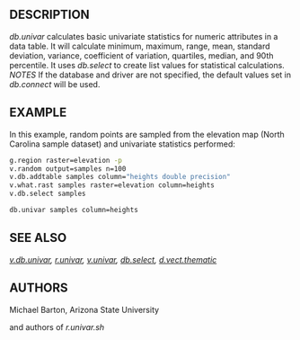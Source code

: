 ## DESCRIPTION

*db.univar* calculates basic univariate statistics for numeric
attributes in a data table. It will calculate minimum, maximum, range,
mean, standard deviation, variance, coefficient of variation, quartiles,
median, and 90th percentile. It uses *db.select* to create list values
for statistical calculations. *NOTES* If the database and driver are not
specified, the default values set in *db.connect* will be used.

## EXAMPLE

In this example, random points are sampled from the elevation map (North
Carolina sample dataset) and univariate statistics performed:

```sh
g.region raster=elevation -p
v.random output=samples n=100
v.db.addtable samples column="heights double precision"
v.what.rast samples raster=elevation column=heights
v.db.select samples

db.univar samples column=heights
```

## SEE ALSO

*[v.db.univar](v.db.univar.md), [r.univar](r.univar.md),
[v.univar](v.univar.md), [db.select](db.select.md),
[d.vect.thematic](d.vect.thematic.md)*

## AUTHORS

Michael Barton, Arizona State University

and authors of *r.univar.sh*
